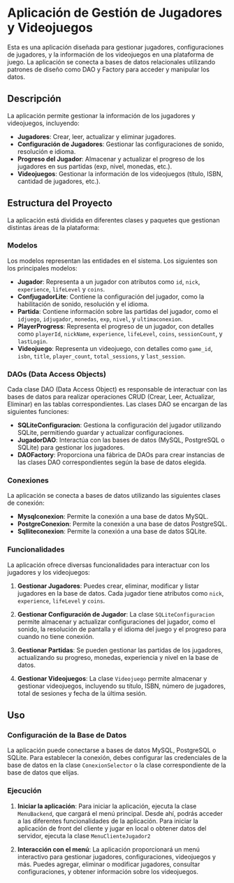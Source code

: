 # Aplicación de Gestión de Jugadores y Videojuegos

Esta es una aplicación  diseñada para gestionar jugadores, configuraciones de jugadores, y la información de los videojuegos en una plataforma de juego. La aplicación se conecta a bases de datos relacionales utilizando patrones de diseño como DAO  y Factory para acceder y manipular los datos.

## Descripción

La aplicación permite gestionar la información de los jugadores y videojuegos, incluyendo:
- **Jugadores**: Crear, leer, actualizar y eliminar jugadores.
- **Configuración de Jugadores**: Gestionar las configuraciones de sonido, resolución e idioma.
- **Progreso del Jugador**: Almacenar y actualizar el progreso de los jugadores en sus partidas (exp, nivel, monedas, etc.).
- **Videojuegos**: Gestionar la información de los videojuegos (título, ISBN, cantidad de jugadores, etc.).

## Estructura del Proyecto

La aplicación está dividida en diferentes clases y paquetes que gestionan distintas áreas de la plataforma:

### Modelos
Los modelos representan las entidades en el sistema. Los siguientes son los principales modelos:

- **Jugador**: Representa a un jugador con atributos como `id`, `nick`, `experience`, `lifeLevel` y `coins`.
- **ConfjugadorLite**: Contiene la configuración del jugador, como la habilitación de sonido, resolución y el idioma.
- **Partida**: Contiene información sobre las partidas del jugador, como el `idjuego`, `idjugador`, `monedas`, `exp`, `nivel`, y `ultimaconexion`.
- **PlayerProgress**: Representa el progreso de un jugador, con detalles como `playerId`, `nickName`, `experience`, `lifeLevel`, `coins`, `sessionCount`, y `lastLogin`.
- **Videojuego**: Representa un videojuego, con detalles como `game_id`, `isbn`, `title`, `player_count`, `total_sessions`, y `last_session`.

### DAOs (Data Access Objects)
Cada clase DAO (Data Access Object) es responsable de interactuar con las bases de datos para realizar operaciones CRUD (Crear, Leer, Actualizar, Eliminar) en las tablas correspondientes. Las clases DAO se encargan de las siguientes funciones:

- **SQLiteConfiguracion**: Gestiona la configuración del jugador utilizando SQLite, permitiendo guardar y actualizar configuraciones.
- **JugadorDAO**: Interactúa con las bases de datos (MySQL, PostgreSQL o SQLite) para gestionar los jugadores.
- **DAOFactory**: Proporciona una fábrica de DAOs para crear instancias de las clases DAO correspondientes según la base de datos elegida.

### Conexiones
La aplicación se conecta a bases de datos utilizando las siguientes clases de conexión:

- **Mysqlconexion**: Permite la conexión a una base de datos MySQL.
- **PostgreConexion**: Permite la conexión a una base de datos PostgreSQL.
- **Sqlliteconexion**: Permite la conexión a una base de datos SQLite.

### Funcionalidades

La aplicación ofrece diversas funcionalidades para interactuar con los jugadores y los videojuegos:

1. **Gestionar Jugadores**: Puedes crear, eliminar, modificar y listar jugadores en la base de datos. Cada jugador tiene atributos como `nick`, `experience`, `lifeLevel` y `coins`.
   
2. **Gestionar Configuración de Jugador**: La clase `SQLiteConfiguracion` permite almacenar y actualizar configuraciones del jugador, como el sonido, la resolución de pantalla y el idioma del juego y el progreso para cuando no tiene conexión.

3. **Gestionar Partidas**: Se pueden gestionar las partidas de los jugadores, actualizando su progreso, monedas, experiencia y nivel en la base de datos.

4. **Gestionar Videojuegos**: La clase `Videojuego` permite almacenar y gestionar videojuegos, incluyendo su título, ISBN, número de jugadores, total de sesiones y fecha de la última sesión.

## Uso

### Configuración de la Base de Datos

La aplicación puede conectarse a bases de datos MySQL, PostgreSQL o SQLite. Para establecer la conexión, debes configurar las credenciales de la base de datos en la clase `ConexionSelector` o la clase correspondiente de la base de datos que elijas.

### Ejecución

1. **Iniciar la aplicación**: Para iniciar la aplicación, ejecuta la clase `MenuBackend`, que cargará el menú principal. Desde ahí, podrás acceder a las diferentes funcionalidades de la aplicación. Para iniciar la aplicación de front del cliente y jugar en local o obtener datos del servidor, ejecuta la clase `MenuClienteJugador2`

2. **Interacción con el menú**: La aplicación proporcionará un menú interactivo para gestionar jugadores, configuraciones, videojuegos y más. Puedes agregar, eliminar o modificar jugadores, consultar configuraciones, y obtener información sobre los videojuegos.










